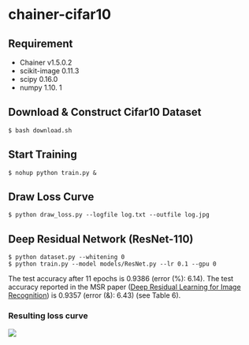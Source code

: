 # chainer-cifar10

## Requirement
- Chainer v1.5.0.2
- scikit-image 0.11.3
- scipy 0.16.0
- numpy 1.10. 1

## Download & Construct Cifar10 Dataset

```
$ bash download.sh
```

## Start Training

```
$ nohup python train.py &
```

## Draw Loss Curve

```
$ python draw_loss.py --logfile log.txt --outfile log.jpg
```

## Deep Residual Network (ResNet-110)

```
$ python dataset.py --whitening 0
$ python train.py --model models/ResNet.py --lr 0.1 --gpu 0
```

The test accuracy after 11 epochs is 0.9386 (error (%): 6.14). The test accuracy reported in the MSR paper ([Deep Residual Learning for Image Recognition](http://arxiv.org/abs/1512.03385)) is 0.9357 (error (&): 6.43) (see Table 6).

### Resulting loss curve

![](https://raw.githubusercontent.com/wiki/mitmul/chainer-cifar10/images/ResNet_loss.png)
